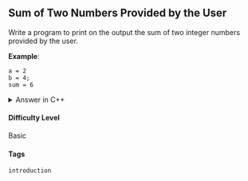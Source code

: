 ## Sum of Two Numbers Provided by the User

Write a program to print on the output the sum of two integer numbers provided by the user.

**Example**:

```console
a = 2
b = 4;
sum = 6
```

<details>
  <summary>Answer in C++</summary>

  ```cpp
    #include <iostream>

    using namespace std;

    int main(){

        int a;
        int b;
        int sum;

        cout << "a = "; 
        cin >> a;
        cout << "b = "; 
        cin >> b;

        sum = a + b;

        cout << sum << endl;

    }
  ```

</details>

#### Difficulty Level

Basic

#### Tags

```introduction```